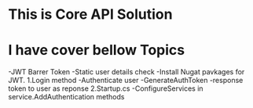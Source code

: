 This is Core API Solution
========================

I have cover bellow Topics
==========================
-JWT Barrer Token
-Static user details check
-Install Nugat pavkages for JWT.
1.Login method
    -Authenticate user
    -GenerateAuthToken
    -response token to user as reponse
2.Startup.cs
    -ConfigureServices in service.AddAuthentication methods
    